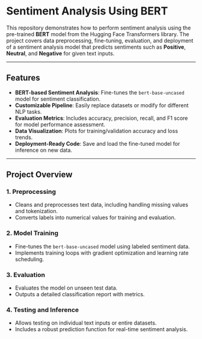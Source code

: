 # Sentiment Analysis Using BERT

This repository demonstrates how to perform sentiment analysis using the pre-trained **BERT** model from the Hugging Face Transformers library. The project covers data preprocessing, fine-tuning, evaluation, and deployment of a sentiment analysis model that predicts sentiments such as **Positive**, **Neutral**, and **Negative** for given text inputs.

---

## Features
- **BERT-based Sentiment Analysis**: Fine-tunes the `bert-base-uncased` model for sentiment classification.
- **Customizable Pipeline**: Easily replace datasets or modify for different NLP tasks.
- **Evaluation Metrics**: Includes accuracy, precision, recall, and F1 score for model performance assessment.
- **Data Visualization**: Plots for training/validation accuracy and loss trends.
- **Deployment-Ready Code**: Save and load the fine-tuned model for inference on new data.

---

## Project Overview
### 1. Preprocessing
- Cleans and preprocesses text data, including handling missing values and tokenization.
- Converts labels into numerical values for training and evaluation.

### 2. Model Training
- Fine-tunes the `bert-base-uncased` model using labeled sentiment data.
- Implements training loops with gradient optimization and learning rate scheduling.

### 3. Evaluation
- Evaluates the model on unseen test data.
- Outputs a detailed classification report with metrics.

### 4. Testing and Inference
- Allows testing on individual text inputs or entire datasets.
- Includes a robust prediction function for real-time sentiment analysis.
